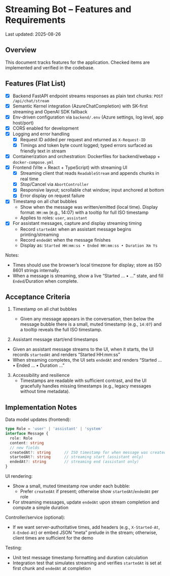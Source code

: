 # Streaming Bot – Features and Requirements

Last updated: 2025-08-26

## Overview
This document tracks features for the application. Checked items are implemented and verified in the codebase.

## Features (Flat List)
- [x] Backend FastAPI endpoint streams responses as plain text chunks: `POST /api/chat/stream`
- [x] Semantic Kernel integration (AzureChatCompletion) with SK-first streaming and OpenAI SDK fallback
- [x] Env-driven configuration via `backend/.env` (Azure settings, log level, app host/port)
- [x] CORS enabled for development
- [x] Logging and error handling
  - [x] Request ID added per request and returned as `X-Request-ID`
  - [x] Timings and token byte count logged; typed errors surfaced as friendly text in stream
- [x] Containerization and orchestration: Dockerfiles for backend/webapp + `docker-compose.yml`
- [x] Frontend (Vite + React + TypeScript) with streaming UI
  - [x] Streaming client that reads `ReadableStream` and appends chunks in real time
  - [x] Stop/Cancel via `AbortController`
  - [x] Responsive layout; scrollable chat window; input anchored at bottom
  - [x] Error display on request failure
- [x] Timestamp on all chat bubbles
  - Show when the message was written/emitted (local time). Display format: `HH:mm` (e.g., 14:07) with a tooltip for full ISO timestamp
  - Applies to roles: `user`, `assistant`
- [x] For assistant messages, capture and display streaming timing
  - Record `startedAt` when an assistant message begins printing/streaming
  - Record `endedAt` when the message finishes
  - Display as: `Started HH:mm:ss • Ended HH:mm:ss • Duration Xm Ys`

Notes:
- Times should use the browser’s local timezone for display; store as ISO 8601 strings internally.
- When a message is streaming, show a live “Started … • …” state, and fill `Ended`/Duration when complete.

## Acceptance Criteria
1) Timestamp on all chat bubbles
   - Given any message appears in the conversation, then below the message bubble there is a small, muted timestamp (e.g., `14:07`) and a tooltip reveals the full ISO timestamp.

2) Assistant message start/end timestamps
  - Given an assistant message streams to the UI, when it starts, the UI records `startedAt` and renders “Started HH:mm:ss”
  - When streaming completes, the UI sets `endedAt` and renders “Started … • Ended … • Duration …”

3) Accessibility and resilience
   - Timestamps are readable with sufficient contrast, and the UI gracefully handles missing timestamps (e.g., legacy messages without time metadata).

## Implementation Notes
Data model updates (frontend):
```ts
type Role = 'user' | 'assistant' | 'system'
interface Message {
  role: Role
  content: string
  // new fields
  createdAt?: string      // ISO timestamp for when message was created (user & assistant)
  startedAt?: string      // streaming start (assistant only)
  endedAt?: string        // streaming end (assistant only)
}
```

UI rendering:
- Show a small, muted timestamp row under each bubble:
  - Prefer `createdAt` if present; otherwise show `startedAt`/`endedAt` per role
- For streaming messages, update `endedAt` upon stream completion and compute a simple duration

Controller/service (optional):
- If we want server-authoritative times, add headers (e.g., `X-Started-At`, `X-Ended-At`) or embed JSON “meta” prelude in the stream; otherwise, client times are sufficient for the demo

Testing:
- Unit test message timestamp formatting and duration calculation
- Integration test that simulates streaming and verifies `startedAt` is set at first chunk and `endedAt` at completion
